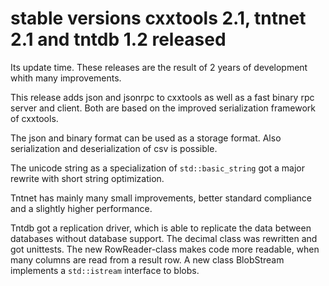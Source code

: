 stable versions cxxtools 2.1, tntnet 2.1 and tntdb 1.2 released
===============================================================

Its update time. These releases are the result of 2 years of development whith
many improvements.

This release adds json and jsonrpc to cxxtools as well as a fast binary rpc server and client. Both are based on the improved serialization framework of cxxtools.

The json and binary format can be used as a storage format. Also serialization and deserialization of csv is possible.

The unicode string as a specialization of `std::basic_string` got a major rewrite with short string optimization.

Tntnet has mainly many small improvements, better standard compliance and a slightly higher performance.

Tntdb got a replication driver, which is able to replicate the data between
databases without database support. The decimal class was rewritten and got
unittests. The new RowReader-class makes code more readable, when many columns
are read from a result row. A new class BlobStream implements a `std::istream`
interface to blobs.

